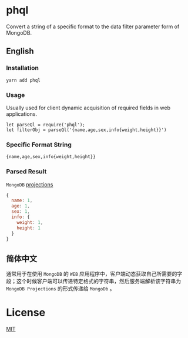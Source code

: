 # phql
Convert a string of a specific format to the data filter parameter form of MongoDB.
## English
### Installation
```NodeJs
yarn add phql
```
### Usage
Usually used for client dynamic acquisition of required fields in web applications.
```NodeJs
let parseQl = require('phql');
let filterObj = parseQl('{name,age,sex,info{weight,height}}')
```
### Specific Format String
```
{name,age,sex,info{weight,height}}
```
### Parsed Result
`MongoDB` [projections](http://mongodb.github.io/node-mongodb-native/3.2/tutorials/projections/ "projections")
```javascript
{
  name: 1,
  age: 1,
  sex: 1,
  info: {
    weight: 1,
    height: 1
  }
}
```
## 简体中文
通常用于在使用 `MongoDB` 的 `WEB` 应用程序中，客户端动态获取自己所需要的字段；这个时候客户端可以传递特定格式的字符串，然后服务端解析该字符串为 `MongoDB Projections` 的形式传递给 `MongoDb` 。
# License
[MIT](https://github.com/DvShu/phql/blob/master/LICENSE "MIT")



